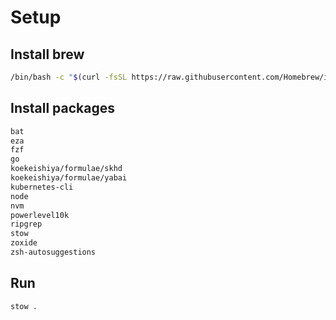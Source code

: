 # Setup

## Install brew

```bash
/bin/bash -c "$(curl -fsSL https://raw.githubusercontent.com/Homebrew/install/HEAD/install.sh)"
```

## Install packages

```bash
bat
eza
fzf
go
koekeishiya/formulae/skhd
koekeishiya/formulae/yabai
kubernetes-cli
node
nvm
powerlevel10k
ripgrep
stow
zoxide
zsh-autosuggestions
```

## Run

```bash
stow .
```

